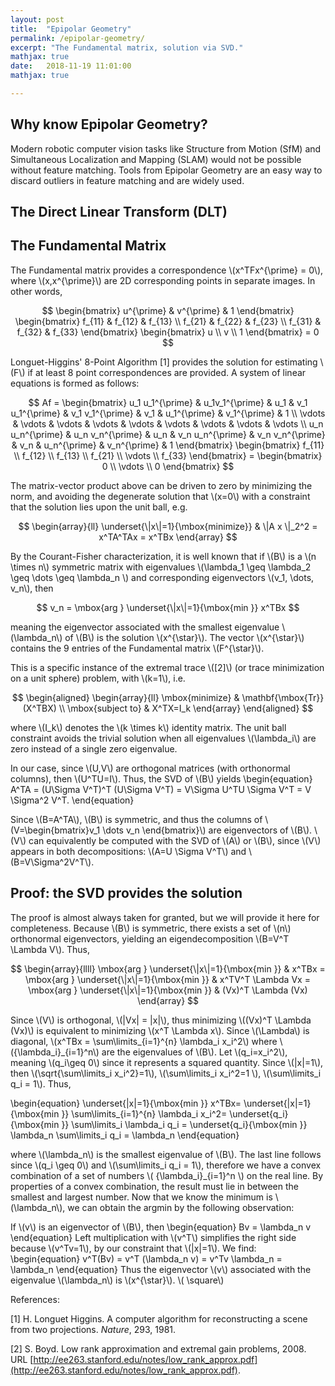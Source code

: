 ```yaml
---
layout: post
title:  "Epipolar Geometry"
permalink: /epipolar-geometry/
excerpt: "The Fundamental matrix, solution via SVD."
mathjax: true
date:   2018-11-19 11:01:00
mathjax: true

---
```


## Why know Epipolar Geometry?
Modern robotic computer vision tasks like Structure from Motion (SfM) and Simultaneous Localization and Mapping (SLAM) would not be possible without feature matching. Tools from Epipolar Geometry are an easy way to discard outliers in feature matching and are widely used.


## The Direct Linear Transform (DLT)



## The Fundamental Matrix


The Fundamental matrix provides a correspondence \\(x^TFx^{\prime} = 0\\), where \\(x,x^{\prime}\\) are 2D corresponding points in separate images. In other words,

$$
\begin{bmatrix} u^{\prime} & v^{\prime} & 1 \end{bmatrix} \begin{bmatrix} f_{11} & f_{12} & f_{13} \\ f_{21} & f_{22} & f_{23} \\ f_{31} & f_{32} & f_{33} \end{bmatrix} \begin{bmatrix} u \\ v \\ 1 \end{bmatrix} = 0
$$

Longuet-Higgins' 8-Point Algorithm [1] provides the solution for estimating \\(F\\) if at least 8 point correspondences are provided. A system of linear equations is formed as follows:

$$
    Af = \begin{bmatrix} u_1 u_1^{\prime} & u_1v_1^{\prime} & u_1 & v_1 u_1^{\prime} & v_1 v_1^{\prime} & v_1 & u_1^{\prime} & v_1^{\prime} & 1 \\ \vdots & \vdots  & \vdots  & \vdots  & \vdots  & \vdots  & \vdots  & \vdots & \vdots  \\   u_n u_n^{\prime} & u_n v_n^{\prime} & u_n & v_n u_n^{\prime} & v_n v_n^{\prime} & v_n & u_n^{\prime} & v_n^{\prime} & 1 \end{bmatrix} \begin{bmatrix} f_{11} \\ f_{12} \\ f_{13} \\ f_{21} \\ \vdots \\ f_{33} \end{bmatrix} = \begin{bmatrix} 0 \\ \vdots \\ 0 \end{bmatrix}
$$

The matrix-vector product above can be driven to zero by minimizing the norm, and avoiding the degenerate solution that \\(x=0\\) with a constraint that the solution lies upon the unit ball, e.g.

$$
\begin{array}{ll}
  \underset{\|x\|=1}{\mbox{minimize}} & \|A x \|_2^2 = x^TA^TAx = x^TBx
  \end{array}
$$

By the Courant-Fisher characterization, it is well known that if \\(B\\) is a \\(n \times n\\) symmetric matrix with eigenvalues \\(\lambda_1 \geq \lambda_2 \geq \dots \geq \lambda_n \\) and corresponding eigenvectors \\(v_1, \dots, v_n\\), then

$$
    v_n = \mbox{arg } \underset{\|x\|=1}{\mbox{min }} x^TBx
$$

meaning the eigenvector associated with the smallest eigenvalue \\(\lambda_n\\) of \\(B\\) is the solution \\(x^{\star}\\). The vector \\(x^{\star}\\) contains the 9 entries of the Fundamental matrix \\(F^{\star}\\).

This is a specific instance of the extremal trace \\([2]\\) (or trace minimization on a unit sphere) problem, with \\(k=1\\), i.e.

$$
\begin{aligned}
    \begin{array}{ll}
    \mbox{minimize} & \mathbf{\mbox{Tr}}(X^TBX) \\
    \mbox{subject to} & X^TX=I_k
    \end{array}
\end{aligned}
$$

where \\(I_k\\) denotes the \\(k \times k\\) identity matrix. The unit ball constraint avoids the trivial solution when all eigenvalues \\(\lambda_i\\) are zero instead of a single zero eigenvalue.

In our case, since \\(U,V\\) are orthogonal matrices (with orthonormal columns), then \\(U^TU=I\\). Thus, the SVD of \\(B\\) yields 
\begin{equation}
A^TA = (U\Sigma V^T)^T (U\Sigma V^T) = V\Sigma U^TU \Sigma V^T = V \Sigma^2 V^T.
\end{equation}

Since \\(B=A^TA\\), \\(B\\) is symmetric, and thus the columns of \\(V=\begin{bmatrix}v_1 \dots v_n \end{bmatrix}\\) are eigenvectors of \\(B\\). \\(V\\) can equivalently be computed with the SVD of \\(A\\) or \\(B\\), since \\(V\\) appears in both decompositions: \\(A=U \Sigma V^T\\) and \\(B=V\Sigma^2V^T\\).



## Proof: the SVD provides the solution
 The proof is almost always taken for granted, but we will provide it here for completeness. Because \\(B\\) is symmetric, there exists a set of \\(n\\) orthonormal eigenvectors, yielding an eigendecomposition \\(B=V^T \Lambda V\\). Thus,

$$
\begin{array}{llll}
    \mbox{arg } \underset{\|x\|=1}{\mbox{min }} & x^TBx = \mbox{arg } \underset{\|x\|=1}{\mbox{min }} & x^TV^T \Lambda Vx = \mbox{arg } \underset{\|x\|=1}{\mbox{min }} & (Vx)^T \Lambda (Vx)
\end{array}
$$

Since \\(V\\) is orthogonal, \\(\|Vx\| = \|x\|\\), thus minimizing \\((Vx)^T \Lambda (Vx)\\) is equivalent to minimizing \\(x^T \Lambda x\\). Since \\(\Lambda\\) is diagonal, \\(x^TBx = \sum\limits_{i=1}^{n} \lambda_i x_i^2\\) where \\(\{\lambda_i\}_{i=1}^n\\) are the eigenvalues of \\(B\\). Let \\(q_i=x_i^2\\), meaning \\(q_i\geq 0\\) since it represents a squared quantity. Since \\(\|x\|=1\\), then \\(\sqrt{\sum\limits_i x_i^2}=1\\), \\(\sum\limits_i x_i^2=1 \\), \\(\sum\limits_i q_i = 1\\). Thus, 

\begin{equation}
 \underset{\|x\|=1}{\mbox{min }}  x^TBx= \underset{\|x\|=1}{\mbox{min }} \sum\limits_{i=1}^{n} \lambda_i x_i^2= \underset{q_i}{\mbox{min }} \sum\limits_i \lambda_i q_i = \underset{q_i}{\mbox{min }} \lambda_n \sum\limits_i q_i = \lambda_n
\end{equation}

where \\(\lambda_n\\) is the smallest eigenvalue of \\(B\\). The last line follows since \\(q_i \geq 0\\) and \\(\sum\limits_i q_i = 1\\), therefore we have a convex combination of a set of numbers \\( \{\lambda_i\}_{i=1}^n \\) on the real line. By properties of a convex combination, the result must lie in between the smallest and largest number. Now that we know the minimum is \\(\lambda_n\\), we can obtain the argmin by the following observation:

If \\(v\\) is an eigenvector of \\(B\\), then 
\begin{equation}
    Bv = \lambda_n v
\end{equation}
Left multiplication with \\(v^T\\) simplifies the right side because \\(v^Tv=1\\), by our constraint that \\(\|x\|=1\\). We find:
\begin{equation}
    v^T(Bv) = v^T (\lambda_n v) = v^Tv \lambda_n = \lambda_n
\end{equation}
Thus the eigenvector \\(v\\) associated with the eigenvalue \\(\lambda_n\\) is \\(x^{\star}\\). \\( \square\\)



References:

[1] H. Longuet Higgins. A computer algorithm for reconstructing a scene from two projections. *Nature*, 293, 1981.

[2] S.  Boyd.   Low  rank  approximation  and  extremal  gain  problems,  2008.   URL [http://ee263.stanford.edu/notes/low_rank_approx.pdf](http://ee263.stanford.edu/notes/low_rank_approx.pdf).

